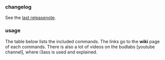 
### changelog

See the [last releasenote](docs/releasenotes/0next.md).

### usage

The table below lists the included commands. The
links go to the **wiki** page of each commands. 
There is also a lot of videos on the budlabs [youtube channel],
where i3ass is used and explained.
